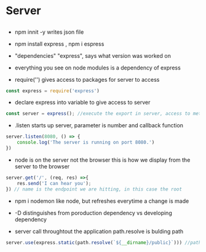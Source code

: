 # Server

## 

- npm innit -y
writes json file

- npm install express , npm i espress

- "dependencies"
    "express", says what version was worked on

- everything you see on node modules is a dependency of express

- require('') gives access to packages for server to access

```javascript
const express = require('express')
```

- declare express into variable to give access to server
```javascript
const server = express(); //execute the export in server, access to methods and properties
```

- .listen starts up server, parameter is number and callback function

```javascript
server.listen(8080, () => {
    console.log('The server is running on port 8080.')
}) 
```

- node is on the server not the browser
this is how we display from the server to the browser

```javascript
server.get('/', (req, res) =>{
    res.send('I can hear you');
}) // name is the endpoint we are hitting, in this case the root
```

- npm i nodemon
like node, but refreshes everytime a change is made

- -D 
distinguishes from poroduction dependency vs developing dependency

- server call throughtout the application
    path.resolve is bulding path
    


```javascript
server.use(express.static(path.resolve(`${__dirname}/public}`))) //path resolve, look in this folder for static files
```
